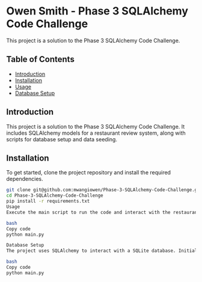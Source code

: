 # Owen Smith - Phase 3 SQLAlchemy Code Challenge

This project is a solution to the Phase 3 SQLAlchemy Code Challenge.

## Table of Contents

- [Introduction](#introduction)
- [Installation](#installation)
- [Usage](#usage)
- [Database Setup](#database-setup)


## Introduction

This project is a solution to the Phase 3 SQLAlchemy Code Challenge. It includes SQLAlchemy models for a restaurant review system, along with scripts for database setup and data seeding.

## Installation

To get started, clone the project repository and install the required dependencies.

```bash
git clone git@github.com:mwangiowen/Phase-3-SQLAlchemy-Code-Challenge.git
cd Phase-3-SQLAlchemy-Code-Challenge
pip install -r requirements.txt
Usage
Execute the main script to run the code and interact with the restaurant review system.

bash
Copy code
python main.py

Database Setup
The project uses SQLAlchemy to interact with a SQLite database. Initialize the database and seed it with sample data using the following commands:

bash
Copy code
python main.py
